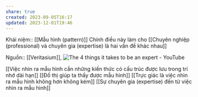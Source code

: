 ```yaml
---
share: true
created: 2023-09-05T16:17
updated: 2023-12-01T19:46
---
```

Khái niệm:: [[Mẫu hình (pattern)]]
Chính điều này làm cho [[Chuyên nghiệp (professional) và chuyên gia (expertise) là hai vấn đề khác nhau]] 

Nguồn:: [[Veritasium]], ![The 4 things it takes to be an expert - YouTube](https://www.youtube.com/watch?v=5eW6Eagr9XA)

[[Việc nhìn ra mẫu hình cần những kiến thức có cấu trúc được lưu trong trí nhớ dài hạn]]
[[Đồ thị giúp ta thấy được mẫu hình]]
[[Trực giác là việc nhìn ra mẫu hình không hơn không kém]]
[[Sự chuyên gia (expertise) đến từ việc nhìn ra mẫu hình]]